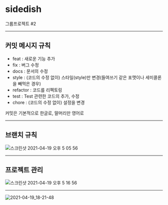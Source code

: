 # sidedish
그룹프로젝트 #2

---

## 커밋 메시지 규칙

- feat : 새로운 기능 추가
- fix : 버그 수정
- docs : 문서의 수정
- style : (코드의 수정 없이) 스타일(style)만 변경(들여쓰기 같은 포맷이나 세미콜론을 빼먹은 경우)
- refactor : 코드를 리펙토링
- test : Test 관련한 코드의 추가, 수정
- chore : (코드의 수정 없이) 설정을 변경

커밋은 기본적으로 한글로, 말머리만 영어로

---

## 브랜치 규칙
![스크린샷 2021-04-19 오후 5 05 56](https://user-images.githubusercontent.com/62237639/115202663-94fcd880-a131-11eb-8708-23c7a09cc200.png)

---

## 프로젝트 관리

![스크린샷 2021-04-19 오후 5 16 56](https://user-images.githubusercontent.com/62237639/115204101-16a13600-a133-11eb-994c-f4c8ba1d22db.png)

---

![2021-04-19_18-21-48](https://user-images.githubusercontent.com/59721293/115190453-24a78480-a13c-11eb-9210-8b836843248e.jpg)


